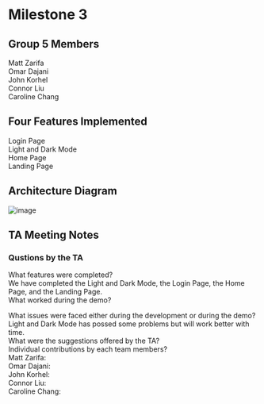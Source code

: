 # Milestone 3

## Group 5 Members
Matt Zarifa <br>
Omar Dajani <br>
John Korhel <br>
Connor Liu <br>
Caroline Chang <br>

## Four Features Implemented
Login Page <br>
Light and Dark Mode <br>
Home Page <br>
Landing Page <br>

## Architecture Diagram
![image](https://user-images.githubusercontent.com/47280380/109747484-0a194c00-7b8c-11eb-8a86-1d9fb6f8c86e.png)

## TA Meeting Notes


### Qustions by the TA
What features were completed? <br>
We have completed the Light and Dark Mode, the Login Page, the Home Page, and the Landing Page. <br>
What worked during the demo? <br>

What issues were faced either during the development or during the demo? <br>
Light and Dark Mode has possed some problems but will work better with time. <br>
What were the suggestions offered by the TA? <br>
Individual contributions by each team members? <br>
Matt Zarifa: <br>
Omar Dajani: <br>
John Korhel: <br>
Connor Liu: <br>
Caroline Chang: <br>
